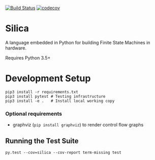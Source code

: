 [![Build Status](https://travis-ci.com/leonardt/silica.svg?token=BftLM4kSr1QfgPspi6aF&branch=master)](https://travis-ci.com/leonardt/silica)
[![codecov](https://codecov.io/gh/leonardt/silica/branch/master/graph/badge.svg)](https://codecov.io/gh/leonardt/silica)

# Silica
A language embedded in Python for building Finite State Machines in hardware.

Requires Python 3.5+

# Development Setup
```shell
pip3 install -r requirements.txt
pip3 install pytest # Testing infrastructure
pip3 install -e .   # Install local working copy
```

###  Optional requirements
* graphviz (`pip install graphviz`) to render control flow graphs

## Running the Test Suite
```shell
py.test --cov=silica --cov-report term-missing test
```
